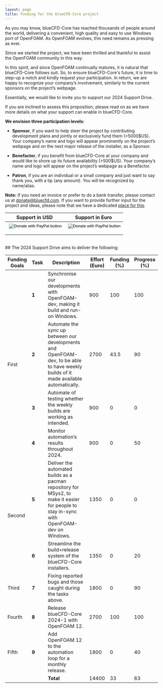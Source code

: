 ```yaml
---
layout: page
title: Funding for the blueCFD-Core project
---
```



As you may know, blueCFD-Core has reached thousands of people around the world,
delivering a convenient, high quality and easy to use Windows port of OpenFOAM.
As OpenFOAM evolves, this need remains as pressing as ever. 

Since we started the project, we have been thrilled and thankful to assist the
OpenFOAM community in this way. 

In this spirit, and since OpenFOAM continually matures, it is natural
that blueCFD-Core follows suit. So, to ensure blueCFD-Core's future, it is time
to step-up a notch and kindly request your participation. In return, we are happy
to recognize your company’s involvement, similarly to the current sponsors on
the project’s webpage.

Essentially, we would like to invite you to support our 2024 Support Drive.

If you are inclined to assess this proposition, please read on as we
have more details on what your support can enable in blueCFD-Core.

**We envision three participation levels:**

  * **Sponsor**, if you want to help steer the project by contributing development
    plans and jointly or exclusively fund them (>5000$US). Your company’s name
    and logo will appear prominently on the project’s webpage and on the next
    major release of the installer, as a Sponsor.

  * **Benefactor**, if you benefit from blueCFD-Core at your company and would like
    to shore up its future availability (>500$US). Your company’s name and logo
    will appear on the project’s webpage as a Benefactor.

  * **Patron**, if you are an individual or a small company and just want to say
    thank you, with a tip (any amount). You will be recognized by name/alias.

**Note:** If you need an invoice or prefer to do a bank transfer, please contact
us at [donate@bluecfd.com](mailto:donate@bluecfd.com). If you want to provide further
input for the project and ideas, please note that we have a dedicated
[place for this](https://github.com/blueCFD/Core/discussions/categories/ideas).


<table>
<thead>
  <tr>
    <th>Support in USD</th>
    <th>Support in Euro</th>
  </tr>
</thead>
<tbody>
  <tr>
    <td class="td-center">
      <form action="https://www.paypal.com/donate" method="post" target="_top" height="">
      <img alt="" border="0" src="https://www.paypal.com/en_PT/i/scr/pixel.gif" width="1" height="1" style="margin:0;" />
      <input type="hidden" name="hosted_button_id" value="KPL4BMEEG525S" />
      <input type="image" src="https://www.paypalobjects.com/en_US/i/btn/btn_donateCC_LG.gif"
             border="0" name="submit" title="Donate to the blueCFD-Core project in USD"
             alt="Donate with PayPal button" />
      </form>
    </td>
    <td class="td-center">
      <form action="https://www.paypal.com/donate" method="post" target="_top">
      <img alt="" border="0" src="https://www.paypal.com/en_PT/i/scr/pixel.gif" width="1" height="1" style="margin:0;" />
      <input type="hidden" name="hosted_button_id" value="K65XMUFA2WYWU" />
      <input type="image" src="https://www.paypalobjects.com/en_US/i/btn/btn_donateCC_LG.gif"
             border="0" name="submit" title="Donate to the blueCFD-Core project in Euro"
            alt="Donate with PayPal button" />
      </form>
    </td>
  </tr>
</tbody>
</table>

<br>
## The 2024 Support Drive aims to deliver the following:

<table>
<thead>
  <tr>
    <th>Funding Goals</th>
    <th>Task</th>
    <th>Description</th>
    <th>Effort (Euro)</th>
    <th>Funding (%)</th>
    <th>Progress (%)</th>
  </tr>
</thead>
<tbody>
  <tr>
    <td rowspan="4" class="td-center">First</td>
    <td class="td-center"> <b>1</b> </td>
    <td> Synchronise our developments with OpenFOAM-dev, making it build and run-on Windows. </td>
    <td class="td-center"> 900 </td>
    <td class="td-center"> 100 </td>
    <td class="td-center"> 100 </td>
  </tr>
  <tr>
    <td class="td-center"> <b>2</b> </td>
    <td> Automate the sync up between our developments and OpenFOAM-dev, to be able to have weekly builds of it made available automatically. </td>
    <td class="td-center"> 2700 </td>
    <td class="td-center"> 43.5 </td>
    <td class="td-center"> 90 </td>
  </tr>
  <tr>
    <td class="td-center"> <b>3</b> </td>
    <td> Automate of testing whether the weekly builds are working as intended. </td>
    <td class="td-center"> 900 </td>
    <td class="td-center"> 0 </td>
    <td class="td-center"> 0 </td>
  </tr>
  <tr>
    <td class="td-center"> <b>4</b> </td>
    <td> Monitor automation’s results throughout 2024. </td>
    <td class="td-center"> 900 </td>
    <td class="td-center"> 0 </td>
    <td class="td-center"> 50 </td>
  </tr>
  <tr>
    <td rowspan="2" class="td-center">Second</td>
    <td class="td-center"> <b>5</b> </td>
    <td> Deliver the automated builds as a pacman repository for MSys2, to make it easier for people to stay in-sync with OpenFOAM-dev on Windows. </td>
    <td class="td-center"> 1350 </td>
    <td class="td-center"> 0 </td>
    <td class="td-center"> 0 </td>
  </tr>
  <tr>
    <td class="td-center"> <b>6</b> </td>
    <td> Streamline the build+release system of the blueCFD-Core installers. </td>
    <td class="td-center"> 1350 </td>
    <td class="td-center"> 0 </td>
    <td class="td-center"> 20 </td>
  </tr>
  <tr>
    <td class="td-center">Third</td>
    <td class="td-center"> <b>7</b> </td>
    <td> Fixing reported bugs and those caught during the tasks above. </td>
    <td class="td-center"> 1800 </td>
    <td class="td-center"> 0 </td>
    <td class="td-center"> 90 </td>
  </tr>
  <tr>
    <td class="td-center">Fourth</td>
    <td class="td-center"> <b>8</b> </td>
    <td> Release blueCFD-Core 2024-1 with OpenFOAM 12. </td>
    <td class="td-center"> 2700 </td>
    <td class="td-center"> 100 </td>
    <td class="td-center"> 100 </td>
  </tr>
  <tr>
    <td class="td-center">Fifth</td>
    <td class="td-center"> <b>9</b> </td>
    <td> Add OpenFOAM 12 to the automation loop for a monthly release. </td>
    <td class="td-center"> 1800 </td>
    <td class="td-center"> 0 </td>
    <td class="td-center"> 40 </td>
  </tr>
  <tr>
    <td class="td-center"> </td>
    <td class="td-center"> </td>
    <td class="td-right"> <b>Total</b> </td>
    <td class="td-center"> 14400 </td>
    <td class="td-center"> 33 </td>
    <td class="td-center"> 63 </td>
  </tr>
</tbody>
</table>

